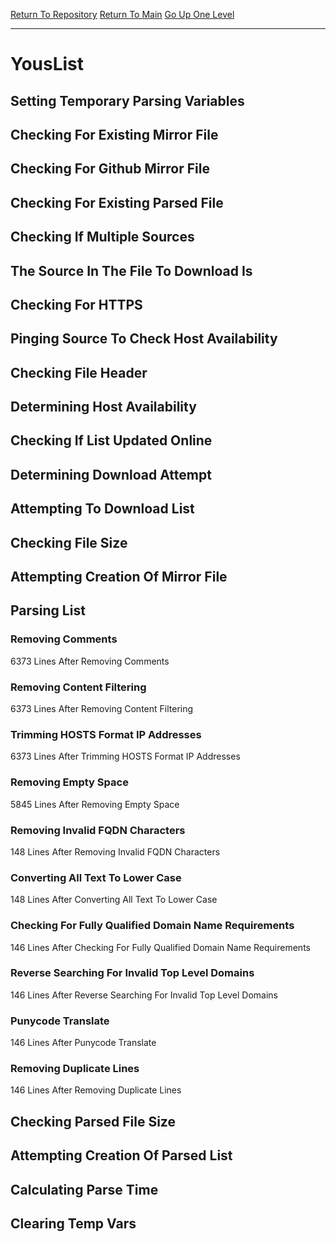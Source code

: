 [Return To Repository](https://github.com/deathbybandaid/piholeparser/)
[Return To Main](https://github.com/deathbybandaid/piholeparser/blob/master/RecentRunLogs/Mainlog.md)
[Go Up One Level](https://github.com/deathbybandaid/piholeparser/blob/master/RecentRunLogs/TopLevelScripts/30-Processing-External-Blacklists.md)
____________________________________
# YousList
## Setting Temporary Parsing Variables
## Checking For Existing Mirror File
## Checking For Github Mirror File
## Checking For Existing Parsed File
## Checking If Multiple Sources
## The Source In The File To Download Is
## Checking For HTTPS
## Pinging Source To Check Host Availability
## Checking File Header
## Determining Host Availability
## Checking If List Updated Online
## Determining Download Attempt
## Attempting To Download List
## Checking File Size
## Attempting Creation Of Mirror File
## Parsing List
### Removing Comments
6373 Lines After Removing Comments
### Removing Content Filtering
6373 Lines After Removing Content Filtering
### Trimming HOSTS Format IP Addresses
6373 Lines After Trimming HOSTS Format IP Addresses
### Removing Empty Space
5845 Lines After Removing Empty Space
### Removing Invalid FQDN Characters
148 Lines After Removing Invalid FQDN Characters
### Converting All Text To Lower Case
148 Lines After Converting All Text To Lower Case
### Checking For Fully Qualified Domain Name Requirements
146 Lines After Checking For Fully Qualified Domain Name Requirements
### Reverse Searching For Invalid Top Level Domains
146 Lines After Reverse Searching For Invalid Top Level Domains
### Punycode Translate
146 Lines After Punycode Translate
### Removing Duplicate Lines
146 Lines After Removing Duplicate Lines
## Checking Parsed File Size
## Attempting Creation Of Parsed List
## Calculating Parse Time
## Clearing Temp Vars

